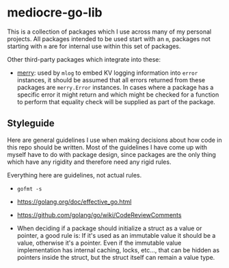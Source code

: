 # mediocre-go-lib

This is a collection of packages which I use across many of my personal
projects. All packages intended to be used start with an `m`, packages not
starting with `m` are for internal use within this set of packages.

Other third-party packages which integrate into these:

* [merry](github.com/ansel1/merry): used by `mlog` to embed KV logging
  information into `error` instances, it should be assumed that all errors
  returned from these packages are `merry.Error` instances. In cases where a
  package has a specific error it might return and which might be checked for a
  function to perform that equality check will be supplied as part of the
  package.

## Styleguide

Here are general guidelines I use when making decisions about how code in this
repo should be written. Most of the guidelines I have come up with myself have
to do with package design, since packages are the only thing which have any
rigidity and therefore need any rigid rules.

Everything here are guidelines, not actual rules.

* `gofmt -s`

* https://golang.org/doc/effective_go.html

* https://github.com/golang/go/wiki/CodeReviewComments

* When deciding if a package should initialize a struct as a value or pointer, a
  good rule is: If it's used as an immutable value it should be a value,
  otherwise it's a pointer. Even if the immutable value implementation has
  internal caching, locks, etc..., that can be hidden as pointers inside the
  struct, but the struct itself can remain a value type.
